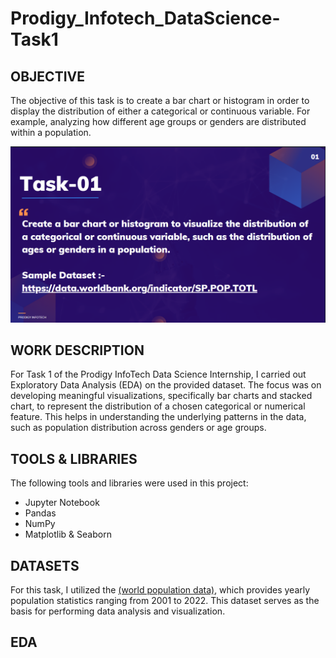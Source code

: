 # Prodigy_Infotech_DataScience-Task1
## OBJECTIVE

The objective of this task is to create a bar chart or histogram in order to display the distribution of either a categorical or continuous variable. For example, analyzing how different age groups or genders are distributed within a population.

![Alt Text](DS_T1.png)

## WORK DESCRIPTION
For Task 1 of the Prodigy InfoTech Data Science Internship, I carried out Exploratory Data Analysis (EDA) on the provided dataset. The focus was on developing meaningful visualizations, specifically bar charts and stacked chart, to represent the distribution of a chosen categorical or numerical feature. This helps in understanding the underlying patterns in the data, such as population distribution across genders or age groups.

## TOOLS & LIBRARIES

The following tools and libraries were used in this project:
- Jupyter Notebook  
- Pandas  
- NumPy  
- Matplotlib & Seaborn

## DATASETS

For this task, I utilized the [(world population data)](worldpopulationdata.csv), which provides yearly population statistics ranging from 2001 to 2022. This dataset serves as the basis for performing data analysis and visualization.

## EDA
